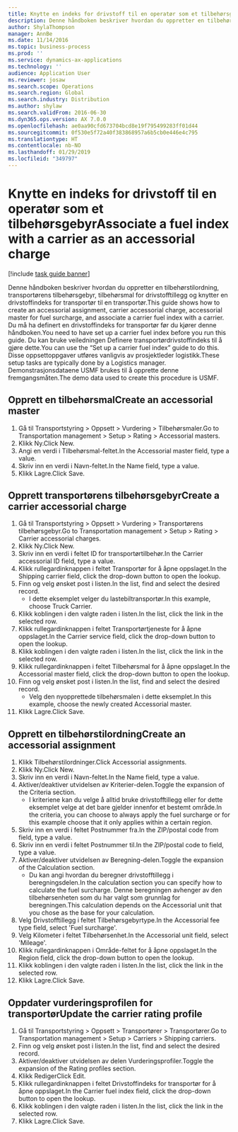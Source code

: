 ```yaml
---
title: Knytte en indeks for drivstoff til en operatør som et tilbehørsgebyr
description: Denne håndboken beskriver hvordan du oppretter en tilbehørstilordning, transportørens tilbehørsgebyr, tilbehørsmal for drivstofftillegg og knytter en drivstoffindeks for transportør til en transportør.
author: ShylaThompson
manager: AnnBe
ms.date: 11/14/2016
ms.topic: business-process
ms.prod: ''
ms.service: dynamics-ax-applications
ms.technology: ''
audience: Application User
ms.reviewer: josaw
ms.search.scope: Operations
ms.search.region: Global
ms.search.industry: Distribution
ms.author: shylaw
ms.search.validFrom: 2016-06-30
ms.dyn365.ops.version: AX 7.0.0
ms.openlocfilehash: ae0aa90cfd673704bcd8e19f795499283ff01d44
ms.sourcegitcommit: 0f530e5f72a40f383868957a6b5cb0e446e4c795
ms.translationtype: HT
ms.contentlocale: nb-NO
ms.lasthandoff: 01/29/2019
ms.locfileid: "349797"
---
```

# <a name="associate-a-fuel-index-with-a-carrier-as-an-accessorial-charge"></a><span data-ttu-id="0bf1e-103">Knytte en indeks for drivstoff til en operatør som et tilbehørsgebyr</span><span class="sxs-lookup"><span data-stu-id="0bf1e-103">Associate a fuel index with a carrier as an accessorial charge</span></span>

[!include [task guide banner](../../includes/task-guide-banner.md)]

<span data-ttu-id="0bf1e-104">Denne håndboken beskriver hvordan du oppretter en tilbehørstilordning, transportørens tilbehørsgebyr, tilbehørsmal for drivstofftillegg og knytter en drivstoffindeks for transportør til en transportør.</span><span class="sxs-lookup"><span data-stu-id="0bf1e-104">This guide shows how to create an accessorial assignment, carrier accessorial charge, accessorial master for fuel surcharge, and associate a carrier fuel index with a carrier.</span></span> <span data-ttu-id="0bf1e-105">Du må ha definert en drivstoffindeks for transportør før du kjører denne håndboken.</span><span class="sxs-lookup"><span data-stu-id="0bf1e-105">You need to have set up a carrier fuel index before you run this guide.</span></span> <span data-ttu-id="0bf1e-106">Du kan bruke veiledningen Definere transportørdrivstoffindeks til å gjøre dette.</span><span class="sxs-lookup"><span data-stu-id="0bf1e-106">You can use the “Set up a carrier fuel index” guide to do this.</span></span> <span data-ttu-id="0bf1e-107">Disse oppsettoppgaver utføres vanligvis av prosjektleder logistikk.</span><span class="sxs-lookup"><span data-stu-id="0bf1e-107">These setup tasks are typically done by a Logistics manager.</span></span> <span data-ttu-id="0bf1e-108">Demonstrasjonsdataene USMF brukes til å opprette denne fremgangsmåten.</span><span class="sxs-lookup"><span data-stu-id="0bf1e-108">The demo data used to create this procedure is USMF.</span></span>


## <a name="create-an-accessorial-master"></a><span data-ttu-id="0bf1e-109">Opprett en tilbehørsmal</span><span class="sxs-lookup"><span data-stu-id="0bf1e-109">Create an accessorial master</span></span>
1. <span data-ttu-id="0bf1e-110">Gå til Transportstyring > Oppsett > Vurdering > Tilbehørsmaler.</span><span class="sxs-lookup"><span data-stu-id="0bf1e-110">Go to Transportation management > Setup > Rating > Accessorial masters.</span></span>
2. <span data-ttu-id="0bf1e-111">Klikk Ny.</span><span class="sxs-lookup"><span data-stu-id="0bf1e-111">Click New.</span></span>
3. <span data-ttu-id="0bf1e-112">Angi en verdi i Tilbehørsmal-feltet.</span><span class="sxs-lookup"><span data-stu-id="0bf1e-112">In the Accessorial master field, type a value.</span></span>
4. <span data-ttu-id="0bf1e-113">Skriv inn en verdi i Navn-feltet.</span><span class="sxs-lookup"><span data-stu-id="0bf1e-113">In the Name field, type a value.</span></span>
5. <span data-ttu-id="0bf1e-114">Klikk Lagre.</span><span class="sxs-lookup"><span data-stu-id="0bf1e-114">Click Save.</span></span>

## <a name="create-a-carrier-accessorial-charge"></a><span data-ttu-id="0bf1e-115">Opprett transportørens tilbehørsgebyr</span><span class="sxs-lookup"><span data-stu-id="0bf1e-115">Create a carrier accessorial charge</span></span>
1. <span data-ttu-id="0bf1e-116">Gå til Transportstyring > Oppsett > Vurdering > Transportørens tilbehørsgebyr.</span><span class="sxs-lookup"><span data-stu-id="0bf1e-116">Go to Transportation management > Setup > Rating > Carrier accessorial charges.</span></span>
2. <span data-ttu-id="0bf1e-117">Klikk Ny.</span><span class="sxs-lookup"><span data-stu-id="0bf1e-117">Click New.</span></span>
3. <span data-ttu-id="0bf1e-118">Skriv inn en verdi i feltet ID for transportørtilbehør.</span><span class="sxs-lookup"><span data-stu-id="0bf1e-118">In the Carrier accessorial ID field, type a value.</span></span>
4. <span data-ttu-id="0bf1e-119">Klikk rullegardinknappen i feltet Transportør for å åpne oppslaget.</span><span class="sxs-lookup"><span data-stu-id="0bf1e-119">In the Shipping carrier field, click the drop-down button to open the lookup.</span></span>
5. <span data-ttu-id="0bf1e-120">Finn og velg ønsket post i listen.</span><span class="sxs-lookup"><span data-stu-id="0bf1e-120">In the list, find and select the desired record.</span></span>
    * <span data-ttu-id="0bf1e-121">I dette eksemplet velger du lastebiltransportør.</span><span class="sxs-lookup"><span data-stu-id="0bf1e-121">In this example, choose Truck Carrier.</span></span>  
6. <span data-ttu-id="0bf1e-122">Klikk koblingen i den valgte raden i listen.</span><span class="sxs-lookup"><span data-stu-id="0bf1e-122">In the list, click the link in the selected row.</span></span>
7. <span data-ttu-id="0bf1e-123">Klikk rullegardinknappen i feltet Transportørtjeneste for å åpne oppslaget.</span><span class="sxs-lookup"><span data-stu-id="0bf1e-123">In the Carrier service field, click the drop-down button to open the lookup.</span></span>
8. <span data-ttu-id="0bf1e-124">Klikk koblingen i den valgte raden i listen.</span><span class="sxs-lookup"><span data-stu-id="0bf1e-124">In the list, click the link in the selected row.</span></span>
9. <span data-ttu-id="0bf1e-125">Klikk rullegardinknappen i feltet Tilbehørsmal for å åpne oppslaget.</span><span class="sxs-lookup"><span data-stu-id="0bf1e-125">In the Accessorial master field, click the drop-down button to open the lookup.</span></span>
10. <span data-ttu-id="0bf1e-126">Finn og velg ønsket post i listen.</span><span class="sxs-lookup"><span data-stu-id="0bf1e-126">In the list, find and select the desired record.</span></span>
    * <span data-ttu-id="0bf1e-127">Velg den nyopprettede tilbehørsmalen i dette eksemplet.</span><span class="sxs-lookup"><span data-stu-id="0bf1e-127">In this example, choose the newly created Accessorial master.</span></span>  
11. <span data-ttu-id="0bf1e-128">Klikk Lagre.</span><span class="sxs-lookup"><span data-stu-id="0bf1e-128">Click Save.</span></span>

## <a name="create-an-accessorial-assignment"></a><span data-ttu-id="0bf1e-129">Opprett en tilbehørstilordning</span><span class="sxs-lookup"><span data-stu-id="0bf1e-129">Create an accessorial assignment</span></span>
1. <span data-ttu-id="0bf1e-130">Klikk Tilbehørstilordninger.</span><span class="sxs-lookup"><span data-stu-id="0bf1e-130">Click Accessorial assignments.</span></span>
2. <span data-ttu-id="0bf1e-131">Klikk Ny.</span><span class="sxs-lookup"><span data-stu-id="0bf1e-131">Click New.</span></span>
3. <span data-ttu-id="0bf1e-132">Skriv inn en verdi i Navn-feltet.</span><span class="sxs-lookup"><span data-stu-id="0bf1e-132">In the Name field, type a value.</span></span>
4. <span data-ttu-id="0bf1e-133">Aktiver/deaktiver utvidelsen av Kriterier-delen.</span><span class="sxs-lookup"><span data-stu-id="0bf1e-133">Toggle the expansion of the Criteria section.</span></span>
    * <span data-ttu-id="0bf1e-134">I kriteriene kan du velge å alltid bruke drivstofftillegg eller for dette eksemplet velge at det bare gjelder innenfor et bestemt område.</span><span class="sxs-lookup"><span data-stu-id="0bf1e-134">In the criteria, you can choose to always apply the fuel surcharge or for this example choose that it only applies within a certain region.</span></span>  
5. <span data-ttu-id="0bf1e-135">Skriv inn en verdi i feltet Postnummer fra.</span><span class="sxs-lookup"><span data-stu-id="0bf1e-135">In the ZIP/postal code from field, type a value.</span></span>
6. <span data-ttu-id="0bf1e-136">Skriv inn en verdi i feltet Postnummer til.</span><span class="sxs-lookup"><span data-stu-id="0bf1e-136">In the ZIP/postal code to field, type a value.</span></span>
7. <span data-ttu-id="0bf1e-137">Aktiver/deaktiver utvidelsen av Beregning-delen.</span><span class="sxs-lookup"><span data-stu-id="0bf1e-137">Toggle the expansion of the Calculation section.</span></span>
    * <span data-ttu-id="0bf1e-138">Du kan angi hvordan du beregner drivstofftillegg i beregningsdelen.</span><span class="sxs-lookup"><span data-stu-id="0bf1e-138">In the calculation section you can specify how to calculate the fuel surcharge.</span></span> <span data-ttu-id="0bf1e-139">Denne beregningen avhenger av den tilbehørsenheten som du har valgt som grunnlag for beregningen.</span><span class="sxs-lookup"><span data-stu-id="0bf1e-139">This calculation depends on the Accessorial unit that you chose as the base for your calculation.</span></span>  
8. <span data-ttu-id="0bf1e-140">Velg Drivstofftillegg i feltet Tilbehørsgebyrtype.</span><span class="sxs-lookup"><span data-stu-id="0bf1e-140">In the Accessorial fee type field, select 'Fuel surcharge'.</span></span>
9. <span data-ttu-id="0bf1e-141">Velg Kilometer i feltet Tilbehørsenhet.</span><span class="sxs-lookup"><span data-stu-id="0bf1e-141">In the Accessorial unit field, select 'Mileage'.</span></span>
10. <span data-ttu-id="0bf1e-142">Klikk rullegardinknappen i Område-feltet for å åpne oppslaget.</span><span class="sxs-lookup"><span data-stu-id="0bf1e-142">In the Region field, click the drop-down button to open the lookup.</span></span>
11. <span data-ttu-id="0bf1e-143">Klikk koblingen i den valgte raden i listen.</span><span class="sxs-lookup"><span data-stu-id="0bf1e-143">In the list, click the link in the selected row.</span></span>
12. <span data-ttu-id="0bf1e-144">Klikk Lagre.</span><span class="sxs-lookup"><span data-stu-id="0bf1e-144">Click Save.</span></span>

## <a name="update-the-carrier-rating-profile"></a><span data-ttu-id="0bf1e-145">Oppdater vurderingsprofilen for transportør</span><span class="sxs-lookup"><span data-stu-id="0bf1e-145">Update the carrier rating profile</span></span>
1. <span data-ttu-id="0bf1e-146">Gå til Transportstyring > Oppsett > Transportører > Transportører.</span><span class="sxs-lookup"><span data-stu-id="0bf1e-146">Go to Transportation management > Setup > Carriers > Shipping carriers.</span></span>
2. <span data-ttu-id="0bf1e-147">Finn og velg ønsket post i listen.</span><span class="sxs-lookup"><span data-stu-id="0bf1e-147">In the list, find and select the desired record.</span></span>
3. <span data-ttu-id="0bf1e-148">Aktiver/deaktiver utvidelsen av delen Vurderingsprofiler.</span><span class="sxs-lookup"><span data-stu-id="0bf1e-148">Toggle the expansion of the Rating profiles section.</span></span>
4. <span data-ttu-id="0bf1e-149">Klikk Rediger</span><span class="sxs-lookup"><span data-stu-id="0bf1e-149">Click Edit.</span></span>
5. <span data-ttu-id="0bf1e-150">Klikk rullegardinknappen i feltet Drivstoffindeks for transportør for å åpne oppslaget.</span><span class="sxs-lookup"><span data-stu-id="0bf1e-150">In the Carrier fuel index field, click the drop-down button to open the lookup.</span></span>
6. <span data-ttu-id="0bf1e-151">Klikk koblingen i den valgte raden i listen.</span><span class="sxs-lookup"><span data-stu-id="0bf1e-151">In the list, click the link in the selected row.</span></span>
7. <span data-ttu-id="0bf1e-152">Klikk Lagre.</span><span class="sxs-lookup"><span data-stu-id="0bf1e-152">Click Save.</span></span>

